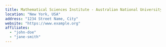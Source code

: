 ```yaml
---
title: Mathematical Sciences Institute - Australian National University
location: "New York, USA"
address: "1234 Street Name, City"
website: "https://www.example.org"
affiliates:
  - "john-doe"
  - "jane-smith"
---
```

